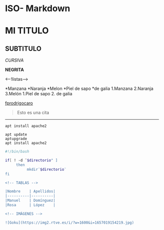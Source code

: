 
# ISO- Markdown
# MI TITULO
## SUBTITULO
<!-- FORMATOS-->

*CURSIVA*

**NEGRITA**

<--!listas-->

*Manzana
*Naranja
*Melon
  *Piel de sapo
  *de galia
1.Manzana
2.Naranja
3.Melón
 1.Piel de sapo
 2. de galia
 
 <!--Enlaces-->
 [fprodrigocaro](https://FPRODRIGOCARO.ORG)

<!--CITAS-->
> Esto es una cita
<!--linea horizontal-->

---

<!--codigo-->

`apt install apache2`

```
apt update
aptupgrade
apt install apache2

```
<!--codigo con colores-->

```sh
#!/bin/bash

if[ ! -d ¨$directorio" ]
     then
          mkdir¨$directorio¨
fi

<!-- TABLAS -->

|Nombre    | Apellidos|
|----------|----------|
|Manuel    | Domínguez|
|Rosa      | López    |

<!-- IMÁGENES -->

![Goku](https://img2.rtve.es/i/?w=1600&i=1657019154219.jpg)



